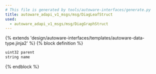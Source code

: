 ```yaml
---
# This file is generated by tools/autoware-interfaces/generate.py
title: autoware_adapi_v1_msgs/msg/DiagLeafStruct
used:
  - autoware_adapi_v1_msgs/msg/DiagGraphStruct
---
```


{% extends 'design/autoware-interfaces/templates/autoware-data-type.jinja2' %}
{% block definition %}

```txt
uint32 parent
string name
```

{% endblock %}
